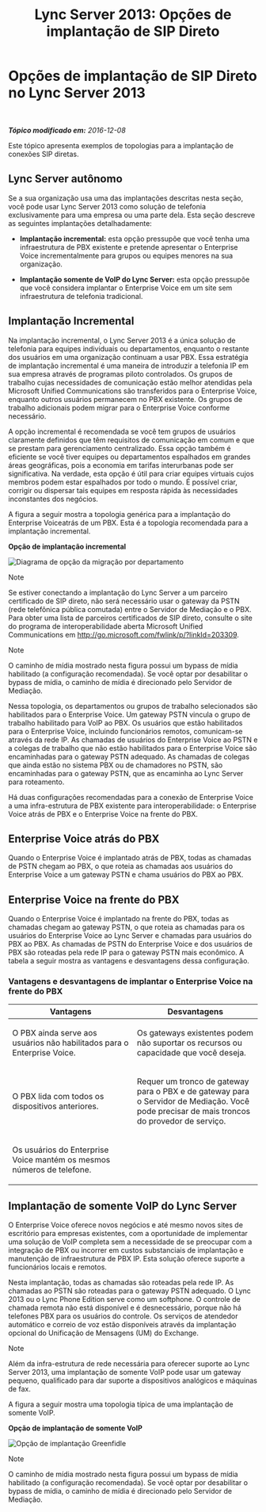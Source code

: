 ﻿---
title: 'Lync Server 2013: Opções de implantação de SIP Direto'
TOCTitle: Opções de implantação de SIP Direto
ms:assetid: 84691944-03f2-4a89-9f2b-1ab3d7f388cc
ms:mtpsurl: https://technet.microsoft.com/pt-br/library/Gg398672(v=OCS.15)
ms:contentKeyID: 49307318
ms.date: 12/10/2016
mtps_version: v=OCS.15
ms.translationtype: HT
---

# Opções de implantação de SIP Direto no Lync Server 2013

 

_**Tópico modificado em:** 2016-12-08_

Este tópico apresenta exemplos de topologias para a implantação de conexões SIP diretas.

## Lync Server autônomo

Se a sua organização usa uma das implantações descritas nesta seção, você pode usar Lync Server 2013 como solução de telefonia exclusivamente para uma empresa ou uma parte dela. Esta seção descreve as seguintes implantações detalhadamente:

  - **Implantação incremental:** esta opção pressupõe que você tenha uma infraestrutura de PBX existente e pretende apresentar o Enterprise Voice incrementalmente para grupos ou equipes menores na sua organização.

  - **Implantação somente de VoIP do Lync Server:** esta opção pressupõe que você considera implantar o Enterprise Voice em um site sem infraestrutura de telefonia tradicional.

## Implantação Incremental

Na implantação incremental, o Lync Server 2013 é a única solução de telefonia para equipes individuais ou departamentos, enquanto o restante dos usuários em uma organização continuam a usar PBX. Essa estratégia de implantação incremental é uma maneira de introduzir a telefonia IP em sua empresa através de programas piloto controlados. Os grupos de trabalho cujas necessidades de comunicação estão melhor atendidas pela Microsoft Unified Communications são transferidos para o Enterprise Voice, enquanto outros usuários permanecem no PBX existente. Os grupos de trabalho adicionais podem migrar para o Enterprise Voice conforme necessário.

A opção incremental é recomendada se você tem grupos de usuários claramente definidos que têm requisitos de comunicação em comum e que se prestam para gerenciamento centralizado. Essa opção também é eficiente se você tiver equipes ou departamentos espalhados em grandes áreas geográficas, pois a economia em tarifas interurbanas pode ser significativa. Na verdade, esta opção é útil para criar equipes virtuais cujos membros podem estar espalhados por todo o mundo. É possível criar, corrigir ou dispersar tais equipes em resposta rápida às necessidades inconstantes dos negócios.

A figura a seguir mostra a topologia genérica para a implantação do Enterprise Voiceatrás de um PBX. Esta é a topologia recomendada para a implantação incremental.

**Opção de implantação incremental**

![Diagrama de opção da migração por departamento](images/Gg398672.e951ecf4-7cd2-425a-9106-76977492d682(OCS.15).jpg "Diagrama de opção da migração por departamento")

> [!note]  
> Se estiver conectando a implantação do Lync Server a um parceiro certificado de SIP direto, não será necessário usar o gateway da PSTN (rede telefônica pública comutada) entre o Servidor de Mediação e o PBX. Para obter uma lista de parceiros certificados de SIP direto, consulte o site do programa de interoperabilidade aberta Microsoft Unified Communications em <a href="http://go.microsoft.com/fwlink/p/?linkid=203309">http://go.microsoft.com/fwlink/p/?linkId=203309</a>.

> [!note]  
> O caminho de mídia mostrado nesta figura possui um bypass de mídia habilitado (a configuração recomendada). Se você optar por desabilitar o bypass de mídia, o caminho de mídia é direcionado pelo Servidor de Mediação.

Nessa topologia, os departamentos ou grupos de trabalho selecionados são habilitados para o Enterprise Voice. Um gateway PSTN vincula o grupo de trabalho habilitado para VoIP ao PBX. Os usuários que estão habilitados para o Enterprise Voice, incluindo funcionários remotos, comunicam-se através da rede IP. As chamadas de usuários do Enterprise Voice ao PSTN e a colegas de trabalho que não estão habilitados para o Enterprise Voice são encaminhadas para o gateway PSTN adequado. As chamadas de colegas que ainda estão no sistema PBX ou de chamadores no PSTN, são encaminhadas para o gateway PSTN, que as encaminha ao Lync Server para roteamento.

Há duas configurações recomendadas para a conexão de Enterprise Voice a uma infra-estrutura de PBX existente para interoperabilidade: o Enterprise Voice atrás de PBX e o Enterprise Voice na frente do PBX.

## Enterprise Voice atrás do PBX

Quando o Enterprise Voice é implantado atrás de PBX, todas as chamadas de PSTN chegam ao PBX, o que roteia as chamadas aos usuários do Enterprise Voice a um gateway PSTN e chama usuários do PBX ao PBX.

## Enterprise Voice na frente do PBX

Quando o Enterprise Voice é implantado na frente do PBX, todas as chamadas chegam ao gateway PSTN, o que roteia as chamadas para os usuários do Enterprise Voice ao Lync Server e chamadas para usuários do PBX ao PBX. As chamadas de PSTN do Enterprise Voice e dos usuários de PBX são roteadas pela rede IP para o gateway PSTN mais econômico. A tabela a seguir mostra as vantagens e desvantagens dessa configuração.

### Vantagens e desvantagens de implantar o Enterprise Voice na frente do PBX

<table>
<colgroup>
<col style="width: 50%" />
<col style="width: 50%" />
</colgroup>
<thead>
<tr class="header">
<th>Vantagens</th>
<th>Desvantagens</th>
</tr>
</thead>
<tbody>
<tr class="odd">
<td><p>O PBX ainda serve aos usuários não habilitados para o Enterprise Voice.</p></td>
<td><p>Os gateways existentes podem não suportar os recursos ou capacidade que você deseja.</p></td>
</tr>
<tr class="even">
<td><p>O PBX lida com todos os dispositivos anteriores.</p></td>
<td><p>Requer um tronco de gateway para o PBX e de gateway para o Servidor de Mediação. Você pode precisar de mais troncos do provedor de serviço.</p></td>
</tr>
<tr class="odd">
<td><p>Os usuários do Enterprise Voice mantém os mesmos números de telefone.</p></td>
<td><p> </p></td>
</tr>
</tbody>
</table>


## Implantação de somente VoIP do Lync Server

O Enterprise Voice oferece novos negócios e até mesmo novos sites de escritório para empresas existentes, com a oportunidade de implementar uma solução de VoIP completa sem a necessidade de se preocupar com a integração de PBX ou incorrer em custos substanciais de implantação e manutenção de infraestrutura de PBX IP. Esta solução oferece suporte a funcionários locais e remotos.

Nesta implantação, todas as chamadas são roteadas pela rede IP. As chamadas ao PSTN são roteadas para o gateway PSTN adequado. O Lync 2013 ou o Lync Phone Edition serve como um softphone. O controle de chamada remota não está disponível e é desnecessário, porque não há telefones PBX para os usuários do controle. Os serviços de atendedor automático e correio de voz estão disponíveis através da implantação opcional do Unificação de Mensagens (UM) do Exchange.

> [!note]  
> Além da infra-estrutura de rede necessária para oferecer suporte ao Lync Server 2013, uma implantação de somente VoIP pode usar um gateway pequeno, qualificado para dar suporte a dispositivos analógicos e máquinas de fax.

A figura a seguir mostra uma topologia típica de uma implantação de somente VoIP.

**Opção de implantação de somente VoIP**

![Opção de implantação Greenfidle](images/Gg398672.820dc5fe-0e20-431b-ae4e-fefdf2221d3b(OCS.15).jpg "Opção de implantação Greenfidle")

> [!note]  
> O caminho de mídia mostrado nesta figura possui um bypass de mídia habilitado (a configuração recomendada). Se você optar por desabilitar o bypass de mídia, o caminho de mídia é direcionado pelo Servidor de Mediação.
